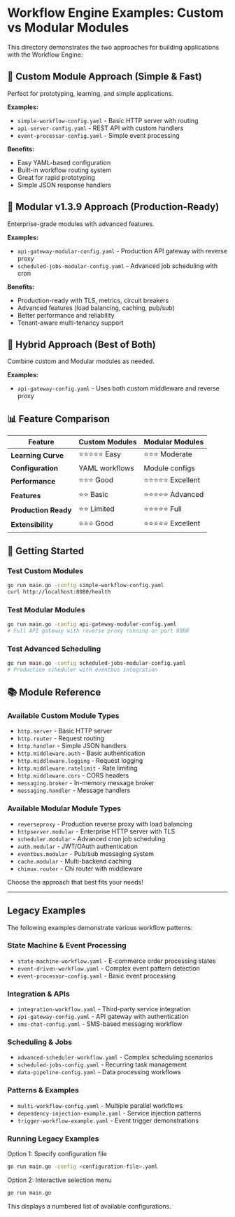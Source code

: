# Workflow Engine Examples: Custom vs Modular Modules

This directory demonstrates the two approaches for building applications with the Workflow Engine:

## 🔧 **Custom Module Approach** (Simple & Fast)
Perfect for prototyping, learning, and simple applications.

**Examples:**
- `simple-workflow-config.yaml` - Basic HTTP server with routing
- `api-server-config.yaml` - REST API with custom handlers  
- `event-processor-config.yaml` - Simple event processing

**Benefits:**
- Easy YAML-based configuration
- Built-in workflow routing system
- Great for rapid prototyping
- Simple JSON response handlers

## 🚀 **Modular v1.3.9 Approach** (Production-Ready)
Enterprise-grade modules with advanced features.

**Examples:**
- `api-gateway-modular-config.yaml` - Production API gateway with reverse proxy
- `scheduled-jobs-modular-config.yaml` - Advanced job scheduling with cron

**Benefits:**
- Production-ready with TLS, metrics, circuit breakers
- Advanced features (load balancing, caching, pub/sub)
- Better performance and reliability
- Tenant-aware multi-tenancy support

## 🎯 **Hybrid Approach** (Best of Both)
Combine custom and Modular modules as needed.

**Examples:**
- `api-gateway-config.yaml` - Uses both custom middleware and reverse proxy

## 📊 **Feature Comparison**

| Feature | Custom Modules | Modular Modules |
|---------|----------------|-----------------|
| **Learning Curve** | ⭐⭐⭐⭐⭐ Easy | ⭐⭐⭐ Moderate |
| **Configuration** | YAML workflows | Module configs |
| **Performance** | ⭐⭐⭐ Good | ⭐⭐⭐⭐⭐ Excellent |
| **Features** | ⭐⭐ Basic | ⭐⭐⭐⭐⭐ Advanced |
| **Production Ready** | ⭐⭐ Limited | ⭐⭐⭐⭐⭐ Full |
| **Extensibility** | ⭐⭐⭐ Good | ⭐⭐⭐⭐⭐ Excellent |

## 🚀 **Getting Started**

### Test Custom Modules
```bash
go run main.go -config simple-workflow-config.yaml
curl http://localhost:8080/health
```

### Test Modular Modules  
```bash
go run main.go -config api-gateway-modular-config.yaml
# Full API gateway with reverse proxy running on port 8080
```

### Test Advanced Scheduling
```bash
go run main.go -config scheduled-jobs-modular-config.yaml
# Production scheduler with eventbus integration
```

## 📚 **Module Reference**

### Available Custom Module Types
- `http.server` - Basic HTTP server
- `http.router` - Request routing  
- `http.handler` - Simple JSON handlers
- `http.middleware.auth` - Basic authentication
- `http.middleware.logging` - Request logging
- `http.middleware.ratelimit` - Rate limiting
- `http.middleware.cors` - CORS headers
- `messaging.broker` - In-memory message broker
- `messaging.handler` - Message handlers

### Available Modular Module Types
- `reverseproxy` - Production reverse proxy with load balancing
- `httpserver.modular` - Enterprise HTTP server with TLS
- `scheduler.modular` - Advanced cron job scheduling
- `auth.modular` - JWT/OAuth authentication
- `eventbus.modular` - Pub/sub messaging system
- `cache.modular` - Multi-backend caching
- `chimux.router` - Chi router with middleware

Choose the approach that best fits your needs!

---

## Legacy Examples

The following examples demonstrate various workflow patterns:

### State Machine & Event Processing
- `state-machine-workflow.yaml` - E-commerce order processing states
- `event-driven-workflow.yaml` - Complex event pattern detection
- `event-processor-config.yaml` - Basic event processing

### Integration & APIs  
- `integration-workflow.yaml` - Third-party service integration
- `api-gateway-config.yaml` - API gateway with authentication
- `sms-chat-config.yaml` - SMS-based messaging workflow

### Scheduling & Jobs
- `advanced-scheduler-workflow.yaml` - Complex scheduling scenarios
- `scheduled-jobs-config.yaml` - Recurring task management
- `data-pipeline-config.yaml` - Data processing workflows

### Patterns & Examples
- `multi-workflow-config.yaml` - Multiple parallel workflows
- `dependency-injection-example.yaml` - Service injection patterns
- `trigger-workflow-example.yaml` - Event trigger demonstrations

### Running Legacy Examples

Option 1: Specify configuration file
```bash
go run main.go -config <configuration-file>.yaml
```

Option 2: Interactive selection menu
```bash
go run main.go
```

This displays a numbered list of available configurations.